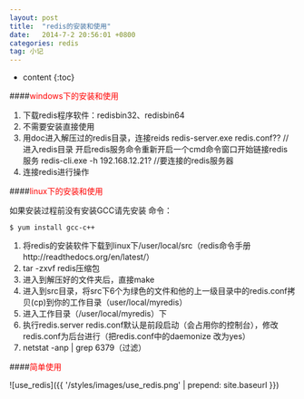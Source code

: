 ```yaml
---
layout: post
title:  "redis的安装和使用"
date:   2014-7-2 20:56:01 +0800
categories: redis
tag: 小记
---
```


* content
{:toc}

####<font color="red">windows下的安装和使用</font>

1. 下载redis程序软件：redisbin32、redisbin64
2. 不需要安装直接使用
3. 用doc进入解压过的redis目录，连接reids
redis-server.exe redis.conf?? //进入redis目录 开启redis服务命令重新开启一个cmd命令窗口开始链接redis服务
redis-cli.exe -h 192.168.12.21? //要连接的redis服务器
4. 连接redis进行操作

####<font color="red">linux下的安装和使用</font>


如果安装过程前没有安装GCC请先安装  命令：

	$ yum install gcc-c++

1. 将redis的安装软件下载到linux下/user/local/src（redis命令手册http://readthedocs.org/en/latest/）
2. tar -zxvf redis压缩包
3. 进入到解压好的文件夹后，直接make
4. 进入到src目录，将src下6个为绿色的文件和他的上一级目录中的redis.conf拷贝(cp)到你的工作目录（user/local/myredis）
5. 进入工作目录（/user/local/myredis）下
6. 执行redis.server redis.conf默认是前段启动（会占用你的控制台），修改redis.conf为后台进行（把redis.conf中的daemonize 改为yes）
7. netstat -anp \| grep 6379（过滤）

####<font color="red">简单使用</font>

![use_redis]({{ '/styles/images/use_redis.png' | prepend: site.baseurl  }})
